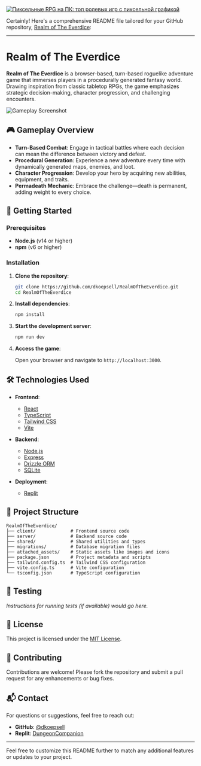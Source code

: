 [![Пиксельные RPG на ПК: топ ролевых игр с пиксельной графикой](https://tse1.mm.bing.net/th?id=OIP.nHqV_o2f6zNtaezvqQR_TwHaEK\&pid=Api)](https://gametarget.ru/podborki/luchshie-pikselnye-rpg/)

Certainly! Here's a comprehensive README file tailored for your GitHub repository, [Realm of The Everdice](https://github.com/dkoepsell/RealmOfTheEverdice):

---

# Realm of The Everdice

**Realm of The Everdice** is a browser-based, turn-based roguelike adventure game that immerses players in a procedurally generated fantasy world. Drawing inspiration from classic tabletop RPGs, the game emphasizes strategic decision-making, character progression, and challenging encounters.

![Gameplay Screenshot](https://github.com/dkoepsell/RealmOfTheEverdice/raw/main/path-to-screenshot.png)

## 🎮 Gameplay Overview

* **Turn-Based Combat**: Engage in tactical battles where each decision can mean the difference between victory and defeat.
* **Procedural Generation**: Experience a new adventure every time with dynamically generated maps, enemies, and loot.
* **Character Progression**: Develop your hero by acquiring new abilities, equipment, and traits.
* **Permadeath Mechanic**: Embrace the challenge—death is permanent, adding weight to every choice.

## 🚀 Getting Started

### Prerequisites

* **Node.js** (v14 or higher)
* **npm** (v6 or higher)

### Installation

1. **Clone the repository**:

   ```bash
   git clone https://github.com/dkoepsell/RealmOfTheEverdice.git
   cd RealmOfTheEverdice
   ```

2. **Install dependencies**:

   ```bash
   npm install
   ```

3. **Start the development server**:

   ```bash
   npm run dev
   ```

4. **Access the game**:

   Open your browser and navigate to `http://localhost:3000`.

## 🛠️ Technologies Used

* **Frontend**:

  * [React](https://reactjs.org/)
  * [TypeScript](https://www.typescriptlang.org/)
  * [Tailwind CSS](https://tailwindcss.com/)
  * [Vite](https://vitejs.dev/)

* **Backend**:

  * [Node.js](https://nodejs.org/)
  * [Express](https://expressjs.com/)
  * [Drizzle ORM](https://orm.drizzle.team/)
  * [SQLite](https://www.sqlite.org/)

* **Deployment**:

  * [Replit](https://replit.com/@DavidKoepsell/DungeonCompanion)

## 📁 Project Structure

```
RealmOfTheEverdice/
├── client/             # Frontend source code
├── server/             # Backend source code
├── shared/             # Shared utilities and types
├── migrations/         # Database migration files
├── attached_assets/    # Static assets like images and icons
├── package.json        # Project metadata and scripts
├── tailwind.config.ts  # Tailwind CSS configuration
├── vite.config.ts      # Vite configuration
└── tsconfig.json       # TypeScript configuration
```

## 🧪 Testing

*Instructions for running tests (if available) would go here.*

## 📄 License

This project is licensed under the [MIT License](LICENSE).

## 🤝 Contributing

Contributions are welcome! Please fork the repository and submit a pull request for any enhancements or bug fixes.

## 📬 Contact

For questions or suggestions, feel free to reach out:

* **GitHub**: [@dkoepsell](https://github.com/dkoepsell)
* **Replit**: [DungeonCompanion](https://replit.com/@DavidKoepsell/DungeonCompanion)

---

Feel free to customize this README further to match any additional features or updates to your project.
